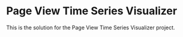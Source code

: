 # Page View Time Series Visualizer

This is the solution for the Page View Time Series Visualizer project. 
